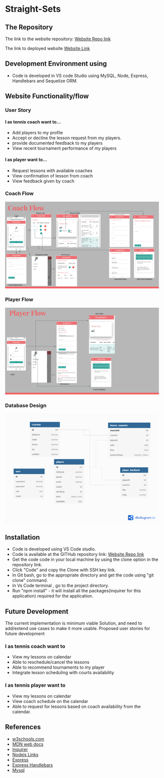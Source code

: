 # Straight-Sets

## The Repository

The link to the website repository: [Website Repo link](https://github.com/NavdeepDP/Straight-Sets)

The link to deployed website [Website Link](https://straight-sets.herokuapp.com/)


## Development Environment using 
- Code is developed in VS code Studio using  MySQL, Node, Express, Handlebars and Sequelize ORM.

## Website Functionality/flow

### User Story
#### I as tennis coach want to... 
- Add players to my profile
- Accept or decline the lesson request from my players. 
- provide documented feedback to my players
- View recent tournament performance of my players
#### I as player want to…
- Request lessons with available coaches
- View confirmation of lesson from coach
- View feedback given by coach


### Coach Flow
![Readme Image](./public/assets/images/coach-flow.png)


### Player Flow
![Readme Image](./public/assets/images/player-flow.png)


### Database Design
![Readme Image](./public/assets/images/straightSets-db.png)



## Installation

- Code is developed using VS Code studio.
- Code is available at the GITHub repository link: [Website Repo link](https://github.com/NavdeepDP/Straight-Sets)
- Get the code code in your local machine by using the clone option in the repository link.
- Click "Code" and copy the Clone with SSH key link.
- In Git bash, go to the appropriate directory and get the code using "git clone" command.
- In Vs Code terminal , go to the project directory.
- Run "npm install" - it will install all the packages(inquirer for this application) required for the application.  

## Future Development
The current implementation is minimum viable Solution, and need to add/extend use cases to make it more usable. 
Proposed user stories for future development

### I as tennis coach want to
- View my lessons on calendar
- Able to reschedule/cancel the lessons
- Able to recommend tournaments to my player
- Integrate lesson scheduling with courts availability
### I as tennis player want to 
- View my lessons on calendar
- View coach schedule on the calendar
- Able to request for lessons based on coach availability from the calendar. 


## References

- [w3schools.com](https://www.w3schools.com/)
- [MDN web docs](https://developer.mozilla.org/en-US/docs/Web/JavaScript)
- [Inquirer](https://www.npmjs.com/package/inquirer#methods)
- [Nodejs Links](https://nodejs.org/dist/latest-v12.x/docs/api/index.html)
- [Express](https://expressjs.com/en/5x/api.html)
- [Express Handlebars](https://www.npmjs.com/package/express-handlebars)
- [Mysql](https://www.npmjs.com/package/mysql)